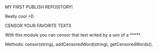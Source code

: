 MY FIRST PUBLISH REPOSITORY!

Really cool =D

CENSOR YOUR FAVORITE TEXTS

With this module you can censor that text writed by a son of a *****.

Methods: censor(string), addCensoredWord(string), getCensoredWords().